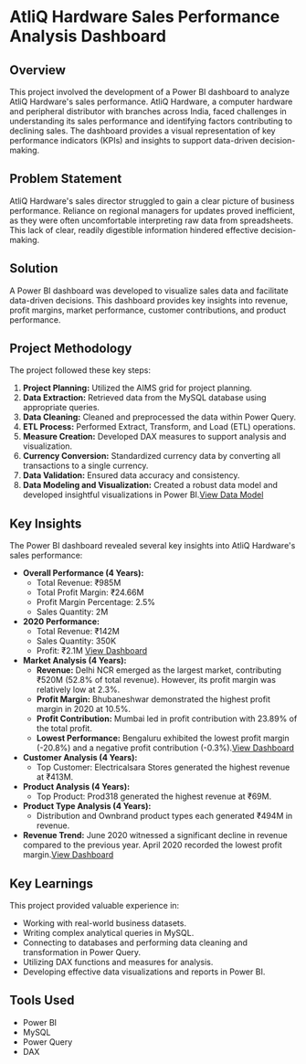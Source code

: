 # AtliQ Hardware Sales Performance Analysis Dashboard

## Overview

This project involved the development of a Power BI dashboard to analyze AtliQ Hardware's sales performance. AtliQ Hardware, a computer hardware and peripheral distributor with branches across India, faced challenges in understanding its sales performance and identifying factors contributing to declining sales.  The dashboard provides a visual representation of key performance indicators (KPIs) and insights to support data-driven decision-making.

## Problem Statement

AtliQ Hardware's sales director struggled to gain a clear picture of business performance.  Reliance on regional managers for updates proved inefficient, as they were often uncomfortable interpreting raw data from spreadsheets. This lack of clear, readily digestible information hindered effective decision-making.

## Solution

A Power BI dashboard was developed to visualize sales data and facilitate data-driven decisions.  This dashboard provides key insights into revenue, profit margins, market performance, customer contributions, and product performance.

## Project Methodology

The project followed these key steps:

1.  **Project Planning:** Utilized the AIMS grid for project planning.
2.  **Data Extraction:** Retrieved data from the MySQL database using appropriate queries.
3.  **Data Cleaning:** Cleaned and preprocessed the data within Power Query.
4.  **ETL Process:** Performed Extract, Transform, and Load (ETL) operations.
5.  **Measure Creation:** Developed DAX measures to support analysis and visualization.
6.  **Currency Conversion:** Standardized currency data by converting all transactions to a single currency.
7.  **Data Validation:** Ensured data accuracy and consistency.
8.  **Data Modeling and Visualization:** Created a robust data model and developed insightful visualizations in Power BI.<a href="https://github.com/saranyarajsundar/Sales-Insights/blob/main/Data%20Model.png">View Data Model</a>

## Key Insights

The Power BI dashboard revealed several key insights into AtliQ Hardware's sales performance:

*   **Overall Performance (4 Years):**
    *   Total Revenue: ₹985M
    *   Total Profit Margin: ₹24.66M
    *   Profit Margin Percentage: 2.5%
    *   Sales Quantity: 2M 
*   **2020 Performance:**
    *   Total Revenue: ₹142M
    *   Sales Quantity: 350K
    *   Profit: ₹2.1M <a href="https://github.com/saranyarajsundar/Sales-Insights/blob/main/Sales%20Insights%20-%20page%20KPI.png">View Dashboard</a>
*   **Market Analysis (4 Years):**
    *   **Revenue:** Delhi NCR emerged as the largest market, contributing ₹520M (52.8% of total revenue). However, its profit margin was relatively low at 2.3%.
    *   **Profit Margin:** Bhubaneshwar demonstrated the highest profit margin in 2020 at 10.5%.
    *   **Profit Contribution:** Mumbai led in profit contribution with 23.89% of the total profit.
    *   **Lowest Performance:** Bengaluru exhibited the lowest profit margin (-20.8%) and a negative profit contribution (-0.3%).<a href="https://github.com/saranyarajsundar/Sales-Insights/blob/main/Sales%20Insights-Page%20Profit%20Analysis.png">View Dashboard</a>
*   **Customer Analysis (4 Years):**
    *   Top Customer: Electricalsara Stores generated the highest revenue at ₹413M.
*   **Product Analysis (4 Years):**
    *   Top Product: Prod318 generated the highest revenue at ₹69M.
*   **Product Type Analysis (4 Years):**
    *   Distribution and Ownbrand product types each generated ₹494M in revenue.
*   **Revenue Trend:** June 2020 witnessed a significant decline in revenue compared to the previous year. April 2020 recorded the lowest profit margin.<a href="https://github.com/saranyarajsundar/Sales-Insights/blob/main/Sales%20Insights%20-%20page%20KPI.png">View Dashboard</a>

## Key Learnings

This project provided valuable experience in:

*   Working with real-world business datasets.
*   Writing complex analytical queries in MySQL.
*   Connecting to databases and performing data cleaning and transformation in Power Query.
*   Utilizing DAX functions and measures for analysis.
*   Developing effective data visualizations and reports in Power BI.

## Tools Used

*   Power BI
*   MySQL
*   Power Query
*   DAX


